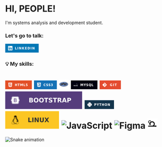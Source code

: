 # HI, PEOPLE!

I'm systems analysis and development student.

### Let's go to talk:
[![image](img/linkedin.png)](https://www.linkedin.com/in/andr%C3%A9-albuquerque-4990091b1/)

### 💡 My skills:

# ![image](img/html5.png) ![image](img/css3.png) ![PHP](img/php.png) ![image](img/mysql.png) ![image](img/git.png) ![image](img/Bootstrap.svg) ![image](img/python.png) ![image](img/linux.svg)  ![JavaScript](https://img.shields.io/badge/javascript-%23323330.svg?style=for-the-badge&logo=javascript&logoColor=%23F7DF1E) ![Figma](https://img.shields.io/badge/figma-%23F24E1E.svg?style=for-the-badge&logo=figma&logoColor=white) [![image](img/scrum.png)]([https://www.linkedin.com/in/andr%C3%A9-albuquerque-4990091b1/](https://www.scrum.org/?iOS=&gclid=CjwKCAjwyeujBhA5EiwA5WD7_ZfpFstzbSZprlf-1K8n2ng0kUWDSmvvww8yuV4ltICxkTbzkxbNchoCLYIQAvD_BwE))


![Snake animation](https://github.com/andre-albuquerque01/andre-albuquerque01/blob/output/github-contribution-grid-snake.svg)
